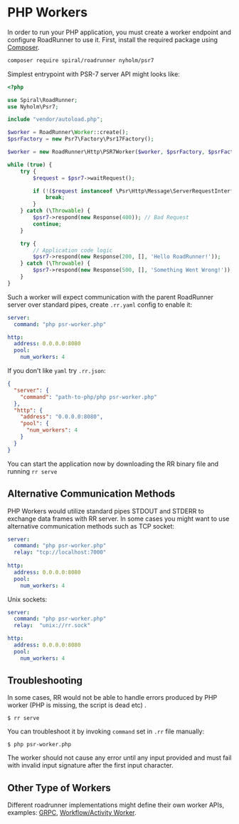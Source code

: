 # PHP Workers

In order to run your PHP application, you must create a worker endpoint and configure RoadRunner to use it. First,
install the required package using [Composer](https://getcomposer.org/).

```bash
composer require spiral/roadrunner nyholm/psr7
```

Simplest entrypoint with PSR-7 server API might looks like:

```php
<?php

use Spiral\RoadRunner;
use Nyholm\Psr7;

include "vendor/autoload.php";

$worker = RoadRunner\Worker::create();
$psrFactory = new Psr7\Factory\Psr17Factory();

$worker = new RoadRunner\Http\PSR7Worker($worker, $psrFactory, $psrFactory, $psrFactory);

while (true) {
    try {
        $request = $psr7->waitRequest();

        if (!($request instanceof \Psr\Http\Message\ServerRequestInterface)) { // Termination request received
            break;
        }
    } catch (\Throwable) {
        $psr7->respond(new Response(400)); // Bad Request
        continue;
    }

    try {
        // Application code logic
        $psr7->respond(new Response(200, [], 'Hello RoadRunner!'));
    } catch (\Throwable) {
        $psr7->respond(new Response(500, [], 'Something Went Wrong!'));
    }
}
```

Such a worker will expect communication with the parent RoadRunner server over standard pipes, create `.rr.yaml` config
to enable it:

```yaml
server:
  command: "php psr-worker.php"

http:
  address: 0.0.0.0:8080
  pool:
    num_workers: 4
```

If you don't like `yaml` try `.rr.json`:

```json
{
  "server": {
    "command": "path-to-php/php psr-worker.php"
  },
  "http": {
    "address": "0.0.0.0:8080",
    "pool": {
      "num_workers": 4
    }
  }
}
```

You can start the application now by downloading the RR binary file and running `rr serve`

## Alternative Communication Methods

PHP Workers would utilize standard pipes STDOUT and STDERR to exchange data frames with RR server. In some cases you might
want to use alternative communication methods such as TCP socket:

```yaml
server:
  command: "php psr-worker.php"
  relay: "tcp://localhost:7000"
  
http:
  address: 0.0.0.0:8080
  pool:
    num_workers: 4
```

Unix sockets:

```yaml
server:
  command: "php psr-worker.php"
  relay:  "unix://rr.sock"

http:
  address: 0.0.0.0:8080
  pool:
    num_workers: 4
```

## Troubleshooting

In some cases, RR would not be able to handle errors produced by PHP worker (PHP is missing, the script is dead etc)
.

```
$ rr serve
```

You can troubleshoot it by invoking `command` set in `.rr` file manually:

```
$ php psr-worker.php
```

The worker should not cause any error until any input provided and must fail with invalid input signature after the
first input character.

## Other Type of Workers

Different roadrunner implementations might define their own worker APIs,
examples: [GRPC](https://github.com/spiral/roadrunner-grpc), [Workflow/Activity Worker](https://docs.temporal.io/docs/php/workers/).
